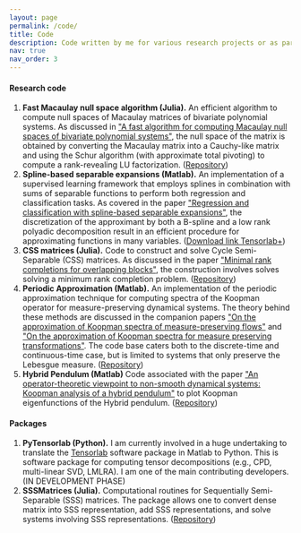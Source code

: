 ```yaml
---
layout: page
permalink: /code/
title: Code
description: Code written by me for various research projects or as part of larger team effort to build software packages.
nav: true
nav_order: 3
---
```


#### Research code
1. **Fast Macaulay null space algorithm (Julia).** An efficient algorithm to compute null spaces of Macaulay matrices of bivariate polynomial systems. As discussed in ["A fast algorithm for computing Macaulay null spaces of bivariate polynomial systems"](https://ftp.esat.kuleuven.be/pub/stadius/ida/reports/23-16.pdf), the null space of the matrix is obtained by converting the Macaulay matrix into a Cauchy-like matrix and using the Schur algorithm (with approximate total pivoting) to compute a rank-revealing LU factorization. ([Repository](https://github.com/nithingovindarajan/Fast-Macaulay-Nullspace/tree/main))
2. **Spline-based separable expansions (Matlab).** An implementation of a supervised learning framework that employs splines in combination with sums of separable functions to perform both regression and classification tasks. As covered in the paper ["Regression and classification with spline-based separable expansions"](https://www.frontiersin.org/articles/10.3389/fdata.2022.688496/full), the discretization of the approximant by both a B-spline and a low rank polyadic decomposition result in an efficient procedure for approximating functions in many variables. ([Download link Tensorlab+](https://www.tensorlabplus.net/papers/govindarajan2022cpdspline.html))
3. **CSS matrices (Julia).** Code to construct and solve Cycle Semi-Separable (CSS) matrices. As discussed in the paper ["Minimal rank completions for overlapping blocks"](https://www.sciencedirect.com/science/article/abs/pii/S0024379521002469), the construction involves solves solving a minimum rank completion problem. ([Repository](https://gitlab.com/nithin.govindarajn/sss-and-css-solvers/))
4. **Periodic Approximation (Matlab).** An implementation of the periodic approximation technique for computing spectra of the Koopman operator for measure-preserving dynamical systems. The theory behind these methods are discussed in the companion papers ["On the approximation of Koopman spectra of measure-preserving flows"](https://epubs.siam.org/doi/abs/10.1137/19M1282908) and ["On the approximation of Koopman spectra for measure preserving transformations"](https://epubs.siam.org/doi/abs/10.1137/18M1175094). The code base caters both to the discrete-time and continuous-time case, but is limited to systems that only preserve the Lebesgue measure. ([Repository](https://gitlab.com/nithin.govindarajn/koopman-periodic-approximation))
5. **Hybrid Pendulum (Matlab)**  Code associated with the paper ["An operator-theoretic viewpoint to non-smooth dynamical systems: Koopman analysis of a hybrid pendulum"](https://ieeexplore.ieee.org/abstract/document/7799266) to plot Koopman eigenfunctions of the Hybrid pendulum. ([Repository](https://github.com/nithingovindarajan/Hybrid-Pendulum-Experiments))

#### Packages
1. **PyTensorlab (Python).** I am currently involved in a huge undertaking to translate the [Tensorlab](https://www.tensorlab.net/) software package in Matlab to Python. This is software package for computing tensor decompositions (e.g., CPD, multi-linear SVD, LMLRA). I am one of the main contributing developers. (IN DEVELOPMENT PHASE)
2. **SSSMatrices (Julia).** Computational routines for Sequentially Semi-Separable (SSS) matrices. The package allows one to convert dense matrix into SSS representation, add SSS representations, and solve systems involving SSS representations.  ([Repository](https://github.com/nithingovindarajan/SSSmatrices))